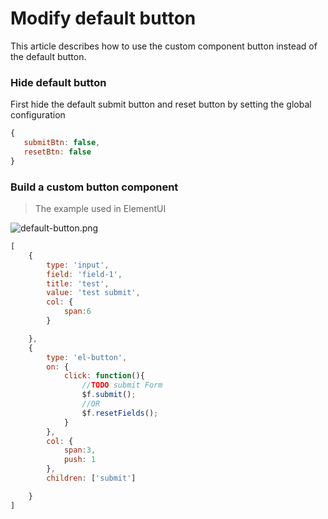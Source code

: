 # Modify default button

This article describes how to use the custom component button instead of the default button.

### Hide default button

First hide the default submit button and reset button by setting the global configuration
```js
{
   submitBtn: false,
   resetBtn: false
}
```


### Build a custom button component
>The example used in ElementUI

![default-button.png](/img/default-button.png)

```js
[
	{
		type: 'input',
		field: 'field-1',
		title: 'test',
		value: 'test submit',
		col: {
			span:6
		}

	},
	{
		type: 'el-button',
		on: {
			click: function(){
				//TODO submit Form
				$f.submit();
				//OR
				$f.resetFields();
			}
	    },
		col: {
			span:3,
			push: 1
		},
		children: ['submit']

	}
]
```